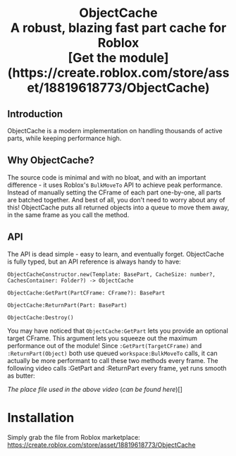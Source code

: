 
<h1 align="center">
ObjectCache
<div align="center">A robust, blazing fast part cache for Roblox</div>
<div align="center">[Get the module](https://create.roblox.com/store/asset/18819618773/ObjectCache)</div>

## Introduction
ObjectCache is a modern implementation on handling thousands of active parts, while keeping performance high.

## Why ObjectCache?
The source code is minimal and with no bloat, and with an important difference - it uses Roblox's `BulkMoveTo` API to achieve peak performance. Instead of manually setting the CFrame of each part one-by-one, all parts are batched together. And best of all, you don't need to worry about any of this! ObjectCache puts all returned objects into a queue to move them away, in the same frame as you call the method.

## API
The API is dead simple - easy to learn, and eventually forget.
ObjectCache is fully typed, but an API reference is always handy to have:
```luau
ObjectCacheConstructor.new(Template: BasePart, CacheSize: number?, CachesContainer: Folder?) -> ObjectCache

ObjectCache:GetPart(PartCFrame: CFrame?): BasePart

ObjectCache:ReturnPart(Part: BasePart)

ObjectCache:Destroy()
```
You may have noticed that `ObjectCache:GetPart` lets you provide an optional target CFrame. This argument lets you squeeze out the maximum performance out of the module! Since `:GetPart(TargetCFrame)` and `:ReturnPart(Object)` both use queued `workspace:BulkMoveTo` calls, it can actually be more performant to call these two methods every frame.
The following video calls :GetPart and :ReturnPart every frame, yet runs smooth as butter:

*The place file used in the above video* (*can be found here*)[]

# Installation

Simply grab the file from Roblox marketplace: https://create.roblox.com/store/asset/18819618773/ObjectCache